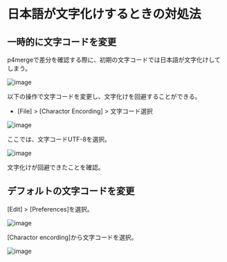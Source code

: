 # 日本語が文字化けするときの対処法

## 一時的に文字コードを変更

p4mergeで差分を確認する際に、初期の文字コードでは日本語が文字化けしてしまう。  

![image](https://user-images.githubusercontent.com/85177462/122580117-96df0b80-d090-11eb-81b0-50fc222131cb.png)

以下の操作で文字コードを変更し、文字化けを回避することができる。  
- [File] > [Charactor Encording] > 文字コード選択

![image](https://user-images.githubusercontent.com/85177462/122580216-aeb68f80-d090-11eb-8aa7-dfef1ca0e715.png)

ここでは、文字コードUTF-8を選択。

![image](https://user-images.githubusercontent.com/85177462/122580396-e02f5b00-d090-11eb-9a2a-60aac34836cb.png)

文字化けが回避できたことを確認。

## デフォルトの文字コードを変更

[Edit] > [Preferences]を選択。

![image](https://user-images.githubusercontent.com/85177462/122613462-da9d3980-d0bf-11eb-8de1-f2c0a3d61005.png)

[Charactor encording]から文字コードを選択。

![image](https://user-images.githubusercontent.com/85177462/122613560-04566080-d0c0-11eb-8179-71e483551b2a.png)
